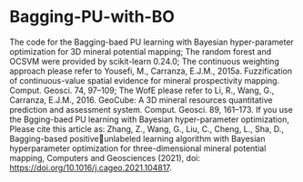 # Bagging-PU-with-BO
The code for the Bagging-baed PU learning with Bayesian hyper-parameter optimization for 3D mineral potential mapping;
The random forest and OCSVM were provided by scikit-learn 0.24.0;
The continuous weighting approach please refer to Yousefi, M., Carranza, E.J.M., 2015a. Fuzzification of continuous-value spatial evidence for mineral prospectivity mapping. Comput. Geosci. 74, 97–109;
The WofE please refer to Li, R., Wang, G., Carranza, E.J.M., 2016. GeoCube: A 3D mineral resources quantitative prediction and assessment system. Comput. Geosci. 89, 161–173.
If you use the Bgging-baed PU learning with Bayesian hyper-parameter optimization, Please cite this article as: Zhang, Z., Wang, G., Liu, C., Cheng, L., Sha, D., Bagging-based positiveunlabeled learning algorithm with Bayesian hyperparameter optimization for three-dimensional
mineral potential mapping, Computers and Geosciences (2021), doi: https://doi.org/10.1016/j.cageo.2021.104817.

